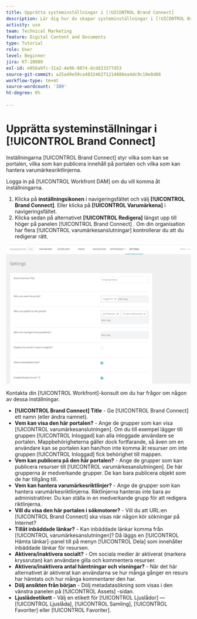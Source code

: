 ```yaml
---
title: Upprätta systeminställningar i [!UICONTROL Brand Connect]
description: Lär dig hur du skapar systeminställningar i [!UICONTROL Brand Connect] i [!UICONTROL Workfront DAM].
activity: use
team: Technical Marketing
feature: Digital Content and Documents
type: Tutorial
role: User
level: Beginner
jira: KT-10089
exl-id: e056a9fc-31a2-4e96-9874-dcdd23377d53
source-git-commit: a25a49e59ca483246271214886ea4dc9c10e8d66
workflow-type: tm+mt
source-wordcount: '389'
ht-degree: 0%

---
```


# Upprätta systeminställningar i [!UICONTROL Brand Connect]

Inställningarna [!UICONTROL Brand Connect] styr vilka som kan se portalen, vilka som kan publicera innehåll på portalen och vilka som kan hantera varumärkesriktlinjerna.

Logga in på [!UICONTROL Workfront DAM] om du vill komma åt inställningarna.

1. Klicka på **inställningsikonen** i navigeringsfältet och välj **[!UICONTROL Brand Connect]**. Eller klicka på **[!UICONTROL Varumärkena]** i navigeringsfältet.
1. Klicka sedan på alternativet **[!UICONTROL Redigera]** längst upp till höger på panelen [!UICONTROL Brand Connect] . Om din organisation har flera [!UICONTROL varumärkesanslutningar] kontrollerar du att du redigerar rätt.

![En skärmbild av inställningspanelen för koppling av varumärke](assets/01-brand-portal-settings.png)

Kontakta din [!UICONTROL Workfront]-konsult om du har frågor om någon av dessa inställningar.

* **[!UICONTROL Brand Connect] Title** - Ge [!UICONTROL Brand Connect] ett namn (eller ändra namnet).
* **Vem kan visa den här portalen?** - Ange de grupper som kan visa [!UICONTROL varumärkesanslutningen]. Om du till exempel lägger till gruppen [!UICONTROL Inloggad] kan alla inloggade användare se portalen. Mappbehörigheterna gäller dock fortfarande, så även om en användare kan se portalen kan han/hon inte komma åt resurser om inte gruppen [!UICONTROL Inloggad] fick behörighet till mappen.
* **Vem kan publicera på den här portalen?** - Ange de grupper som kan publicera resurser till [!UICONTROL varumärkesanslutningen]. De här grupperna är medverkande grupper. De kan bara publicera objekt som de har tillgång till.
* **Vem kan hantera varumärkesriktlinjer?** - Ange de grupper som kan hantera varumärkesriktlinjerna. Riktlinjerna hanteras inte bara av administratörer. Du kan ställa in en medverkande grupp för att redigera riktlinjerna.
* **Vill du visa den här portalen i sökmotorer?** - Vill du att URL:en [!UICONTROL Brand Connect] ska visas när någon kör sökningar på Internet?
* **Tillåt inbäddade länkar?** - Kan inbäddade länkar komma från [!UICONTROL varumärkesanslutningen]? Då läggs en [!UICONTROL Hämta länkar]-panel till på menyn [!UICONTROL Dela] som innehåller inbäddade länkar för resursen.
* **Aktivera/inaktivera socialt?** - Om sociala medier är aktiverat (markera kryssrutan) kan användare gilla och kommentera resurser.
* **Aktivera/inaktivera antal hämtningar och visningar?** - När det här alternativet är aktiverat kan användarna se hur många gånger en resurs har hämtats och hur många kommentarer den har.
* **Dölj ansikten från början** - Dölj metadatasökning som visas i den vänstra panelen på [!UICONTROL Assets] -sidan.
* **Ljuslådeetikett** - Välj en etikett för [!UICONTROL Ljuslådor] — [!UICONTROL Ljuslåda], [!UICONTROL Samling], [!UICONTROL Favoriter] eller [!UICONTROL Favoriter].

